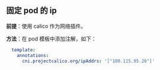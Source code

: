 ## 固定 pod 的 ip

**前提**：使用 calico 作为网络插件。

**方法**：在 pod 模板中添加注解，如下：

```yaml
  template:
    annotations:
      cni.projectcalico.org/ipAddrs: '["100.115.95.26"]'
```

